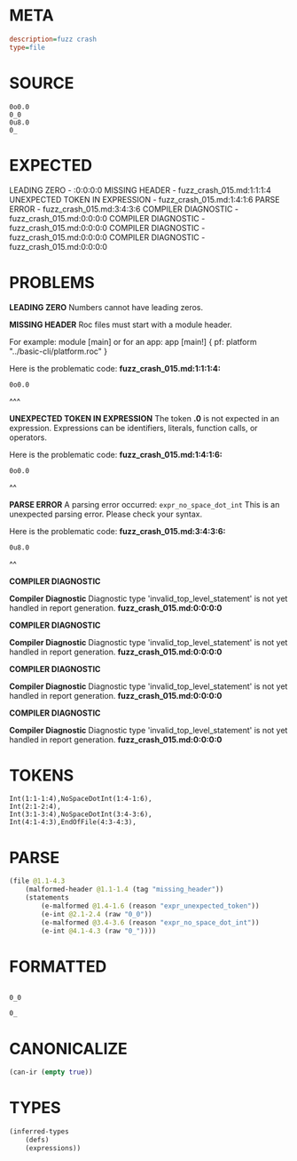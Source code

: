 # META
~~~ini
description=fuzz crash
type=file
~~~
# SOURCE
~~~roc
0o0.0
0_0
0u8.0
0_
~~~
# EXPECTED
LEADING ZERO - :0:0:0:0
MISSING HEADER - fuzz_crash_015.md:1:1:1:4
UNEXPECTED TOKEN IN EXPRESSION - fuzz_crash_015.md:1:4:1:6
PARSE ERROR - fuzz_crash_015.md:3:4:3:6
COMPILER DIAGNOSTIC - fuzz_crash_015.md:0:0:0:0
COMPILER DIAGNOSTIC - fuzz_crash_015.md:0:0:0:0
COMPILER DIAGNOSTIC - fuzz_crash_015.md:0:0:0:0
COMPILER DIAGNOSTIC - fuzz_crash_015.md:0:0:0:0
# PROBLEMS
**LEADING ZERO**
Numbers cannot have leading zeros.

**MISSING HEADER**
Roc files must start with a module header.

For example:
        module [main]
or for an app:
        app [main!] { pf: platform "../basic-cli/platform.roc" }

Here is the problematic code:
**fuzz_crash_015.md:1:1:1:4:**
```roc
0o0.0
```
^^^


**UNEXPECTED TOKEN IN EXPRESSION**
The token **.0** is not expected in an expression.
Expressions can be identifiers, literals, function calls, or operators.

Here is the problematic code:
**fuzz_crash_015.md:1:4:1:6:**
```roc
0o0.0
```
   ^^


**PARSE ERROR**
A parsing error occurred: `expr_no_space_dot_int`
This is an unexpected parsing error. Please check your syntax.

Here is the problematic code:
**fuzz_crash_015.md:3:4:3:6:**
```roc
0u8.0
```
   ^^


**COMPILER DIAGNOSTIC**

**Compiler Diagnostic**
Diagnostic type 'invalid_top_level_statement' is not yet handled in report generation.
**fuzz_crash_015.md:0:0:0:0**

**COMPILER DIAGNOSTIC**

**Compiler Diagnostic**
Diagnostic type 'invalid_top_level_statement' is not yet handled in report generation.
**fuzz_crash_015.md:0:0:0:0**

**COMPILER DIAGNOSTIC**

**Compiler Diagnostic**
Diagnostic type 'invalid_top_level_statement' is not yet handled in report generation.
**fuzz_crash_015.md:0:0:0:0**

**COMPILER DIAGNOSTIC**

**Compiler Diagnostic**
Diagnostic type 'invalid_top_level_statement' is not yet handled in report generation.
**fuzz_crash_015.md:0:0:0:0**

# TOKENS
~~~zig
Int(1:1-1:4),NoSpaceDotInt(1:4-1:6),
Int(2:1-2:4),
Int(3:1-3:4),NoSpaceDotInt(3:4-3:6),
Int(4:1-4:3),EndOfFile(4:3-4:3),
~~~
# PARSE
~~~clojure
(file @1.1-4.3
	(malformed-header @1.1-1.4 (tag "missing_header"))
	(statements
		(e-malformed @1.4-1.6 (reason "expr_unexpected_token"))
		(e-int @2.1-2.4 (raw "0_0"))
		(e-malformed @3.4-3.6 (reason "expr_no_space_dot_int"))
		(e-int @4.1-4.3 (raw "0_"))))
~~~
# FORMATTED
~~~roc

0_0

0_
~~~
# CANONICALIZE
~~~clojure
(can-ir (empty true))
~~~
# TYPES
~~~clojure
(inferred-types
	(defs)
	(expressions))
~~~
